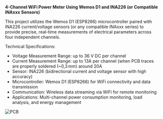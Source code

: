 **4-Channel WiFi Power Meter Using Wemos D1 and INA226 (or Compatible INAxxx Sensors)**

This project utilizes the Wemos D1 (ESP8266) microcontroller paired with INA226 current/voltage sensors (or any compatible INAxxx series) to provide precise, real-time measurements of electrical parameters across four independent channels.

Technical Specifications:
* Voltage Measurement Range: up to 36 V DC per channel
* Current Measurement Range: up to 13A per channel (when PCB traces are properly soldered (~0,3 mm) around 20A
* Sensor: INA226 (bidirectional current and voltage sensor with high accuracy)
* Microcontroller: Wemos D1 (ESP8266) for WiFi connectivity and data transmission
* Communication: Wireless data streaming via WiFi for remote monitoring
* Applications: Multi-channel power consumption monitoring, load analysis, and energy management


![PCB](4-Kanal_WLAN_Powermeter/4-Kanal_Power_Meter.png)
